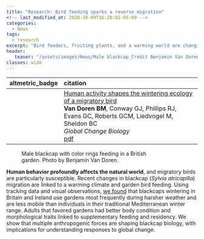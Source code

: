 ```yaml
---
title: "Research: Bird feeding sparks a reverse migration"
<!-- last_modified_at: 2020-10-09T16:20:02-05:00 -->
categories:
  - News
tags:
  - research
excerpt: "Bird feeders, fruiting plants, and a warming world are changing the movements and physiology of blackcaps that winter in Britain."
header:
   teaser: "/assets/images/News/Male blackcap_Credit Benjamin Van Doren_800px.jpg"
classes: wide
---
```




<script type="text/javascript" src="https://d1bxh8uas1mnw7.cloudfront.net/assets/embed.js"></script>

<table class="publication-table">
 <thead>
  <tr>
   <th style="text-align:left;"> altmetric_badge </th>
   <th style="text-align:left;"> citation </th>
  </tr>
 </thead>
<tbody>
<tr>
   <td style="text-align:left;"> <div data-badge-popover='right' data-badge-type='donut' data-doi='10.1111/gcb.15597' data-hide-no-mentions='true' class='altmetric-embed'></div> </td>
   <td style="text-align:left;"> <a class='anchor' id='human_activity_shapes_the_wintering_ecology_of_a_migratory_bird'></a><span class='pub-title'><a href='https://onlinelibrary.wiley.com/doi/10.1111/gcb.15597'>Human activity shapes the wintering ecology of a migratory bird</a></span><br> <b>Van Doren BM</b>, Conway GJ, Phillips RJ, Evans GC, Roberts GCM, Liedvogel M, Sheldon BC <br> <i>Global Change Biology</i> <br>  <span class='publication-extra'><a href='https://onlinelibrary.wiley.com/doi/epdf/10.1111/gcb.15597'>pdf</a></span> </td>
  </tr>
</tbody>
</table>


<figure style="width: 350px" class="align-right">
  <img src="{{ site.url }}{{ site.baseurl }}/assets/images/News/Male blackcap_Credit Benjamin Van Doren_800px.jpg" alt="">
  <figcaption>Male blackcap with color rings feeding in a British garden. Photo by Benjamin Van Doren.</figcaption>
</figure> 

**Human behavior profoundly affects the natural world**, and migratory birds are particularly susceptible. Recent changes in blackcap (*Sylvia atricapilla*) migration are linked to a warming climate and garden bird feeding. Using tracking data and visual observations, [we found](https://onlinelibrary.wiley.com/doi/10.1111/gcb.15597) that blackcaps wintering in Britain and Ireland use gardens most frequently during harsher weather and are less mobile than individuals in their traditional Mediterranean winter range. Adults that favored gardens had better body condition and morphological traits linked to supplementary feeding and residency. We show that multiple anthropogenic forces are shaping blackcap biology, with implications for understanding responses to global change.


<figure style="width: 700px" class="align-center">
  <img src="{{ site.url }}{{ site.baseurl }}/assets/images/News/Graphical abstract_800px.jpg" alt="">
</figure> 
